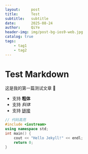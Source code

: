 ```yaml
---
layout:     post
title:      Test
subtitle:   subtitle
date:       2025-08-24
author:     QiYe
header-img: img/post-bg-ios9-web.jpg
catalog: true
tags:
    - tag1
    - tag2
---
```


# Test Markdown

这是我的第一篇测试文章 🎉

- 支持 **粗体**
- 支持 *斜体*
- 支持 [链接](https://qiye3.github.io)

```cpp
// 代码高亮
#include <iostream>
using namespace std;
int main() {
    cout << "Hello Jekyll!" << endl;
    return 0;
}
